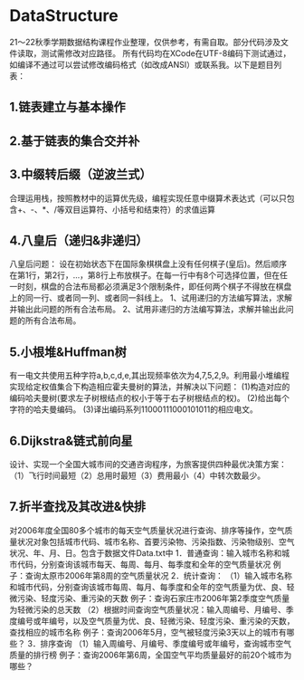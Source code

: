 # DataStructure
21～22秋季学期数据结构课程作业整理，仅供参考，有需自取。部分代码涉及文件读取，测试需修改对应路径。
所有代码均在XCode在UTF-8编码下测试通过，如编译不通过可以尝试修改编码格式（如改成ANSI）或联系我。以下是题目列表：
## 1.链表建立与基本操作
## 2.基于链表的集合交并补
## 3.中缀转后缀（逆波兰式）
合理运用栈，按照教材中的运算优先级，编程实现任意中缀算术表达式（可以只包含+、-、*、/等双目运算符、小括号和结束符）的求值运算

## 4.八皇后（递归&非递归）
八皇后问题：
设在初始状态下在国际象棋棋盘上没有任何棋子(皇后)。然后顺序在第1行，第2行，…，第8行上布放棋子。在每一行中有8个可选择位置，但在任一时刻，棋盘的合法布局都必须满足3个限制条件，即任何两个棋子不得放在棋盘上的同一行、或者同一列、或者同一斜线上。
1、试用递归的方法编写算法，求解并输出此问题的所有合法布局。
2、试用非递归的方法编写算法，求解并输出此问题的所有合法布局。

## 5.小根堆&Huffman树
有一电文共使用五种字符a,b,c,d,e,其出现频率依次为4,7,5,2,9。利用最小堆编程实现给定权值集合下构造相应霍夫曼树的算法，并解决以下问题：
(1)构造对应的编码哈夫曼树(要求左子树根结点的权小于等于右子树根结点的权)。
(2)给出每个字符的哈夫曼编码。
(3)译出编码系列11000111000101011的相应电文。

## 6.Dijkstra&链式前向星
设计、实现一个全国大城市间的交通咨询程序，为旅客提供四种最优决策方案：（1）飞行时间最短（2）总用时最短（3）费用最小（4）中转次数最少。

## 7.折半查找及其改进&快排
对2006年度全国80多个城市的每天空气质量状况进行查询、排序等操作，空气质量状况对象包括城市代码、城市名称、首要污染物、污染指数、污染物级别、空气状况、年、月、日。包含于数据文件Data.txt中
1．普通查询：输入城市名称和城市代码，分别查询该城市每天、每周、每月、每季度和全年的空气质量状况
例子：查询太原市2006年第8周的空气质量状况
2．统计查询：
（1）输入城市名称和城市代码，分别查询该城市每周、每月、每季度和全年的空气质量为优、良、轻微污染、轻度污染、重污染的天数
例子：查询石家庄市2006年第2季度空气质量为轻微污染的总天数
（2）根据时间查询空气质量状况：输入周编号、月编号、季度编号或年编号，以及空气质量为优、良、轻微污染、轻度污染、重污染的天数，查找相应的城市名称
例子：查询2006年5月，空气被轻度污染3天以上的城市有哪些？
3．排序查询
 （1）输入周编号、月编号、季度编号或年编号，查询城市空气质量的排行榜
 例子：查询2006年第6周，全国空气平均质量最好的前20个城市为哪些？
 


